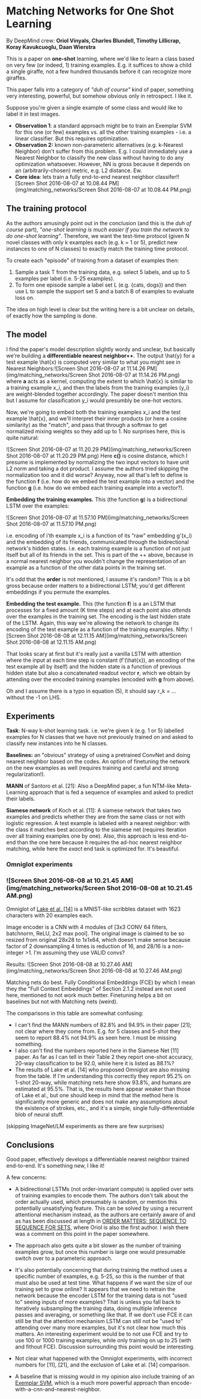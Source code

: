 # Matching Networks for One Shot Learning

By DeepMind crew: **Oriol Vinyals, Charles Blundell, Timothy Lillicrap, Koray Kavukcuoglu, Daan Wierstra**

This is a paper on **one-shot** learning, where we'd like to learn a class based on very few (or indeed, 1) training examples. E.g. it suffices to show a child a single giraffe, not a few hundred thousands before it can recognize more giraffes.

This paper falls into a category of *"duh of course"* kind of paper, something very interesting, powerful, but somehow obvious only in retrospect. I like it.

Suppose you're given a single example of some class and would like to label it in test images.

- **Observation 1**: a standard approach might be to train an Exemplar SVM for this one (or few) examples vs. all the other training examples - i.e. a linear classifier. But this requires optimization.
- **Observation 2:** known non-parameteric alternatives (e.g. k-Nearest Neighbor) don't suffer from this problem. E.g. I could immediately use a Nearest Neighbor to classify the new class without having to do any optimization whatsoever. However, NN is gross because it depends on an (arbitrarily-chosen) metric, e.g. L2 distance. Ew.
- **Core idea**: lets train a fully end-to-end nearest neighbor classifer!![Screen Shot 2016-08-07 at 10.08.44 PM](img/matching_networks/Screen Shot 2016-08-07 at 10.08.44 PM.png)

## The training protocol

As the authors amusingly point out in the conclusion (and this is the *duh of course* part), *"one-shot learning is much easier if you train the network to do one-shot learning"*. Therefore, we want the test-time protocol (given N novel classes with only k examples each (e.g. k = 1 or 5), predict new instances to one of N classes) to exactly match the training time protocol.

To create each "episode" of training from a dataset of examples then:

1. Sample a task T from the training data, e.g. select 5 labels, and up to 5 examples per label (i.e. 5-25 examples).
2. To form one episode sample a label set L (e.g. {cats, dogs}) and then use L to sample the support set S and a batch B of examples to evaluate loss on.

The idea on high level is clear but the writing here is a bit unclear on details, of exactly how the sampling is done.

## The model

I find the paper's model description slightly wordy and unclear, but basically we're building a **differentiable nearest neighbor++**. The output \hat{y} for a test example \hat{x} is computed very similar to what you might see in Nearest Neighbors:![Screen Shot 2016-08-07 at 11.14.26 PM](img/matching_networks/Screen Shot 2016-08-07 at 11.14.26 PM.png)
where **a** acts as a kernel, computing the extent to which \hat{x} is similar to a training example x_i, and then the labels from the training examples (y_i) are weight-blended together accordingly. The paper doesn't mention this but I assume for classification y_i would presumbly be one-hot vectors.

Now, we're going to embed both the training examples x_i and the test example \hat{x}, and we'll interpret their inner products (or here a cosine similarity) as the "match", and pass that through a softmax to get normalized mixing weights so they add up to 1. No surprises here, this is quite natural:

![Screen Shot 2016-08-07 at 11.20.29 PM](img/matching_networks/Screen Shot 2016-08-07 at 11.20.29 PM.png)
Here **c()** is cosine distance, which I presume is implemented by normalizing the two input vectors to have unit L2 norm and taking a dot product. I assume the authors tried skipping the normalization too and it did worse? Anyway, now all that's left to define is the function **f** (i.e. how do we embed the test example into a vector) and the function **g** (i.e. how do we embed each training example into a vector?).

**Embedding the training examples.** This (the function **g**) is a bidirectional LSTM over the examples:

 ![Screen Shot 2016-08-07 at 11.57.10 PM](img/matching_networks/Screen Shot 2016-08-07 at 11.57.10 PM.png)

i.e. encoding of i'th example x_i is a function of its "raw" embedding g'(x_i) and the embedding of its friends, communicated through the bidirectional network's hidden states. i.e. each training example is a function of not just itself but all of its friends in the set. This is part of the ++ above, because in a normal nearest neighbor you wouldn't change the representation of an example as a function of the other data points in the training set.

It's odd that the **order** is not mentioned, I assume it's random? This is a bit gross because order matters to a bidirectional LSTM; you'd get different embeddings if you permute the examples. 

**Embedding the test example.** This (the function **f**) is a an LSTM that processes for a fixed amount (K time steps) and at each point also *attends* over the examples in the training set. The encoding is the last hidden state of the LSTM. Again, this way we're allowing the network to change its encoding of the test example as a function of the training examples. Nifty: ![Screen Shot 2016-08-08 at 12.11.15 AM](img/matching_networks/Screen Shot 2016-08-08 at 12.11.15 AM.png)

That looks scary at first but it's really just a vanilla LSTM with attention where the input at each time step is constant (f'(\hat{x}), an encoding of the test example all by itself) and the hidden state is a function of previous hidden state but also a concatenated readout vector **r**, which we obtain by attending over the encoded training examples (encoded with **g** from above).

Oh and I assume there is a typo in equation (5), it should say r_k = … without the -1 on LHS. 



## Experiments

**Task**: N-way k-shot learning task. i.e. we're given k (e.g. 1 or 5) labelled examples for N classes that we have not previously trained on and asked to classify new instances into he N classes.

**Baselines:** an "obvious" strategy of using a pretrained ConvNet and doing nearest neighbor based on the codes. An option of finetuning the network on the new examples as well (requires training and careful and strong regularization!).

**MANN** of Santoro et al. [21]: Also a DeepMind paper, a fun NTM-like Meta-Learning approach that is fed a sequence of examples and asked to predict their labels.

**Siamese network** of Koch et al. [11]: A siamese network that takes two examples and predicts whether they are from the same class or not with logistic regression. A test example is labeled with a nearest neighbor: with the class it matches best according to the siamese net (requires iteration over all training examples one by one). Also, this approach is less end-to-end than the one here because it requires the ad-hoc nearest neighbor matching, while here the *exact* end task is optimized for. It's beautiful.



### Omniglot experiments 

### ![Screen Shot 2016-08-08 at 10.21.45 AM](img/matching_networks/Screen Shot 2016-08-08 at 10.21.45 AM.png)

Omniglot of [Lake et al. [14]](http://www.cs.toronto.edu/~rsalakhu/papers/LakeEtAl2015Science.pdf) is a MNIST-like scribbles dataset with 1623 characters with 20 examples each.

Image encoder is a CNN with 4 modules of [3x3 CONV 64 filters, batchnorm, ReLU, 2x2 max pool]. The original image is claimed to be so resized from original 28x28 to 1x1x64, which doesn't make sense because factor of 2 downsampling 4 times is reduction of 16, and 28/16 is a non-integer >1. I'm assuming they use VALID convs?

Results: ![Screen Shot 2016-08-08 at 10.27.46 AM](img/matching_networks/Screen Shot 2016-08-08 at 10.27.46 AM.png)

Matching nets do best. Fully Conditional Embeddings (FCE) by which I mean they the "Full Context Embeddings" of Section 2.1.2 instead are not used here, mentioned to not work much better. Finetuning helps a bit on baselines but not with Matching nets (weird).

The comparisons in this table are somewhat confusing:

- I can't find the MANN numbers of 82.8% and 94.9% in their paper [21]; not clear where they come from. E.g. for 5 classes and 5-shot they seem to report 88.4% not 94.9% as seen here. I must be missing something.
- I also can't find the numbers reported here in the Siamese Net [11] paper. As far as I can tell in their Table 2 they report one-shot accuracy, 20-way classification to be 92.0, while here it is listed as 88.1%?
- The results of Lake et al. [14] who proposed Omniglot are also missing from the table. If I'm understanding this correctly they report 95.2% on 1-shot 20-way, while matching nets here show 93.8%, and humans are estimated at 95.5%. That is, the results here appear weaker than those of Lake et al., but one should keep in mind that the method here is significantly more generic and does not make any assumptions about the existence of strokes, etc., and it's a simple, single fully-differentiable blob of neural stuff.

(skipping ImageNet/LM experiments as there are few surprises)

## Conclusions

Good paper, effectively develops a differentiable nearest neighbor trained end-to-end. It's something new, I like it!

A few concerns: 

- A bidirectional LSTMs (not order-invariant compute) is applied over sets of training examples to encode them. The authors don't talk about the order actually used, which presumably is random, or mention this potentially unsatisfying feature. This can be solved by using a recurrent attentional mechanism instead, as the authors are certainly aware of and as has been discussed at length in [ORDER MATTERS: SEQUENCE TO SEQUENCE FOR SETS](https://arxiv.org/abs/1511.06391), where Oriol is also the first author. I wish there was a comment on this point in the paper somewhere.

- The approach also gets quite a bit slower as the number of training examples grow, but once this number is large one would presumable switch over to a parameteric approach.

- It's also potentially concerning that during training the method uses a specific number of examples, e.g. 5-25, so this is the number of that must also be used at test time. What happens if we want the size of our training set to grow online? It appears that we need to retrain the network because the encoder LSTM for the training data is not "used to" seeing inputs of more examples? That is unless you fall back to iteratively subsampling the training data, doing multiple inference passes and averaging, or something like that. If we don't use FCE it can still be that the attention mechanism LSTM can still not be "used to" attending over many more examples, but it's not clear how much this matters. An interesting experiment would be to not use FCE and try to use 100 or 1000 training examples, while only training on up to 25 (with and fithout FCE). Discussion surrounding this point would be interesting.

- Not clear what happened with the Omniglot experiments, with incorrect numbers for [11], [21], and the exclusion of Lake et al. [14] comparison.

- A baseline that is missing would in my opinion also include training of an [Exemplar SVM](https://www.cs.cmu.edu/~tmalisie/projects/iccv11/), which is a much more powerful approach than encode-with-a-cnn-and-nearest-neighbor.

  ​